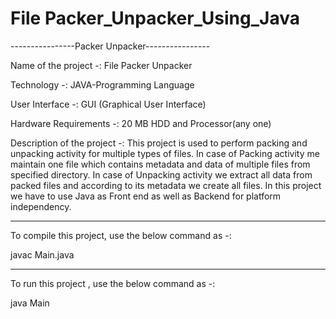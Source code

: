 # File Packer_Unpacker_Using_Java
----------------Packer Unpacker----------------

Name of the project -: File Packer Unpacker

Technology -: JAVA-Programming Language

User Interface -: GUI (Graphical User Interface)

Hardware Requirements -: 20 MB HDD and Processor(any one)

Description of the project -: This project is used to perform packing and unpacking activity for multiple types of files. 
                              In case of Packing activity me maintain one file which contains metadata and data of multiple files from specified directory. 
                              In case of Unpacking activity we extract all data from packed files and according to its metadata we create all files. 
                              In this project we have to use Java as Front end as well as Backend for platform independency.
                              
-----------------------------------------------------------------------------------------------------------------------------------------------------------------
To compile this project, use the below command as -:

javac Main.java

-----------------------------------------------------------------------------------------------------------------------------------------------------------------
To run this project , use the below command as -:

java Main
